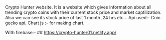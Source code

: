   Crypto Hunter website.
  It is a website which gives information about all trending crypto coins with their current stock price and market captilization. Also we can see its stock price of last 1 month ,24 hrs etc... 
Api used:- Coin gecko api.
Chart js :- for making chart.



With firebase:- ## https://crypto-hunter01.netlify.app/ 


